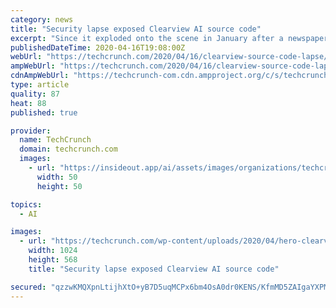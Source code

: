 ```yaml
---
category: news
title: "Security lapse exposed Clearview AI source code"
excerpt: "Since it exploded onto the scene in January after a newspaper exposé, Clearview AI quickly became one of the most elusive, secretive, and reviled companies in the tech startup scene. The controversial facial recognition startup allows its law enforcement users to take a picture of a person, upload it, and match it against its alleged database ..."
publishedDateTime: 2020-04-16T19:08:00Z
webUrl: "https://techcrunch.com/2020/04/16/clearview-source-code-lapse/"
ampWebUrl: "https://techcrunch.com/2020/04/16/clearview-source-code-lapse/amp/"
cdnAmpWebUrl: "https://techcrunch-com.cdn.ampproject.org/c/s/techcrunch.com/2020/04/16/clearview-source-code-lapse/amp/"
type: article
quality: 87
heat: 88
published: true

provider:
  name: TechCrunch
  domain: techcrunch.com
  images:
    - url: "https://insideout.app/ai/assets/images/organizations/techcrunch.com-50x50.jpg"
      width: 50
      height: 50

topics:
  - AI

images:
  - url: "https://techcrunch.com/wp-content/uploads/2020/04/hero-clearview-fakefaces.jpg?w=1024"
    width: 1024
    height: 568
    title: "Security lapse exposed Clearview AI source code"

secured: "qzzwKMQXpnLtijhXtO+yB7D5uqMCPx6bm4OsA0dr0KENS/KfmMD5ZAIgaYXPMIosSfKEyR5ZgehEyw2esJoAg1gfjjTKPncK9qqR9SJlFbn0o4PjIId7/uHtR9hywMdYYK75dSZsvMWtJKVl3pG2EXOiwCU/uOjemQbn378YO2loGbFqBnHIQjvJnXCsqR54Sk6oJTwUd6BtXLR+82OB2lcvGVIj1uojubol83aP1+s+Y9UQ8hP7PWbKnNhhfoUYEYuhE37869epfO7cmz0sshyrUQ969Rby4n+9MZt96wtzy+3ZPzxxxyk8M+Giaruw29CJNs8+eFyMh7G3OY9B4IOMm66C1aJD8GGIlIB1vpnHnNP/2kI33AAwcJFnH02aic27vfjPSzv0g3DXSgsjdMllPCrDySzM222/4GXGOh0plfu7lEMxwSIIYGxefF0yaBpaUFx3zPZ/8aQiRYEisL2VNDjDBan2RjsuX3SVkTE=;YUcwuYUgnCHyTG/ptodB4w=="
---
```


